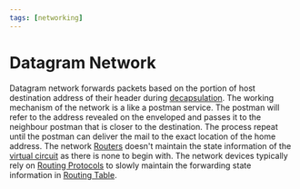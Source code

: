 ```yaml
---
tags: [networking]
---
```


# Datagram Network

Datagram network forwards packets based on the portion of host destination
address of their header during [decapsulation](202210012046.md). The working
mechanism of the network is a like a postman service. The postman will refer to
the address revealed on the enveloped and passes it to the neighbour postman
that is closer to the destination. The process repeat until the postman can
deliver the mail to the exact location of the home address. The network
[Routers](202207061800.md) doesn't maintain the state information of the
[virtual circuit](202302161655.md) as there is none to begin with. The network
devices typically rely on [Routing Protocols](202207061815.md) to slowly
maintain the forwarding state information in [Routing Table](202210112056.md).
